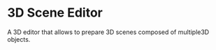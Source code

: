 3D Scene Editor
===============

A 3D editor that allows to prepare 3D scenes composed of multiple3D objects.

